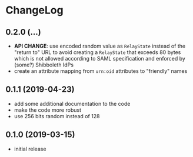 # ChangeLog

## 0.2.0 (...)
- **API CHANGE**: use encoded random value as `RelayState` instead of the 
  "return to" URL to avoid creating a `RelayState` that exceeds 80 bytes which 
  is not allowed according to SAML specification and enforced by (some?) 
  Shibboleth IdPs
- create an attribute mapping from `urn:oid` attributes to "friendly" 
  names

## 0.1.1 (2019-04-23)
- add some additional documentation to the code
- make the code more robust
- use 256 bits random instead of 128

## 0.1.0 (2019-03-15)
- initial release
